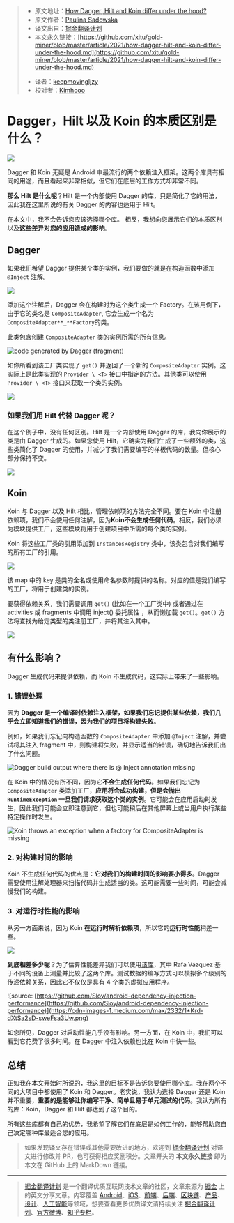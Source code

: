 > - 原文地址：[How Dagger, Hilt and Koin differ under the hood?](https://proandroiddev.com/how-dagger-hilt-and-koin-differ-under-the-hood-c3be1a2959d7)
> - 原文作者：[Paulina Sadowska](https://medium.com/@PaulinaSadowska)
> - 译文出自：[掘金翻译计划](https://github.com/xitu/gold-miner)
> - 本文永久链接：[https://github.com/xitu/gold-miner/blob/master/article/2021/how-dagger-hilt-and-koin-differ-under-the-hood.md](https://github.com/xitu/gold-miner/blob/master/article/2021/how-dagger-hilt-and-koin-differ-under-the-hood.md)
> * 译者：[keepmovingljzy](https://github.com/keepmovingljzy)
> * 校对者：[Kimhooo](https://github.com/Kimhooo)

# Dagger，Hilt 以及 Koin 的本质区别是什么？

![](https://cdn-images-1.medium.com/max/7186/1*inIehvxU_kZ5kEAR1ln0tA.png)

Dagger 和 Koin 无疑是 Android 中最流行的两个依赖注入框架。这两个库具有相同的用途，而且看起来非常相似，但它们在底层的工作方式却非常不同。

**那么 Hilt 是什么呢**？Hilt 是一个内部使用 Dagger 的库，只是简化了它的用法，因此我在这里所说的有关 Dagger 的内容也适用于 Hilt。

在本文中，我不会告诉您应该选择哪个库。 相反，我想向您展示它们的本质区别以及**这些差异对您的应用造成的影响**。

## Dagger

如果我们希望 Dagger 提供某个类的实例，我们要做的就是在构造函数中添加 `@Inject` 注解。

![](https://cdn-images-1.medium.com/max/2420/1*i4L9ygcw9OR9t_vM--dHzQ.png)

添加这个注解后，Dagger 会在构建时为这个类生成一个 Factory。在该用例下，由于它的类名是 `CompositeAdapter`, 它会生成一个名为 `CompositeAdapter**_**Factory`的类。

此类包含创建 `CompositeAdapter` 类的实例所需的所有信息。

![code generated by Dagger (fragment)](https://cdn-images-1.medium.com/max/3240/1*efDF_mkL0ErVXeg83BCghg.png)

如你所看到该工厂类实现了 `get()` 并返回了一个新的 `CompositeAdapter` 实例。这实际上是此类实现的 `Provider \ <T>` 接口中指定的方法。其他类可以使用 `Provider \ <T>` 接口来获取一个类的实例。

![](https://cdn-images-1.medium.com/max/2664/1*zA4mSvWmvCd7jt-AfoMbXw.png)

### 如果我们用 Hilt 代替 Dagger 呢？

在这个例子中，没有任何区别。Hilt 是一个内部使用 Dagger 的库，我向你展示的类是由 Dagger 生成的。如果您使用 Hilt，它确实为我们生成了一些额外的类，这些类简化了 Dagger 的使用，并减少了我们需要编写的样板代码的数量。但核心部分保持不变。

![](https://cdn-images-1.medium.com/max/3340/1*zXxqXzl7dZjAeN6CFz9zgw.png)

## Koin

Koin 与 Dagger 以及 Hilt 相比，管理依赖项的方法完全不同。要在 Koin 中注册依赖项，我们不会使用任何注解，因为**Koin不会生成任何代码**。相反，我们必须为模块提供工厂，这些模块将用于创建项目中所需的每个类的实例。

Koin 将这些工厂类的引用添加到 `InstancesRegistry` 类中，该类包含对我们编写的所有工厂的引用。

![](https://cdn-images-1.medium.com/max/3336/1*XyDFpT26VnVQ4pbfShc1hQ.png)

该 map 中的 key 是类的全名或使用命名参数时提供的名称。对应的值是我们编写的工厂，将用于创建类的实例。

要获得依赖关系，我们需要调用 `get()` (比如在一个工厂类中) 或者通过在 activities 或 fragments 中调用 inject() 委托属性 ，从而懒加载 `get()`。`get()` 方法将查找为给定类型的类注册工厂，并将其注入其中。

![](https://cdn-images-1.medium.com/max/3140/1*H7AAyPRwZFTXQqX44UuhIA.png)

## 有什么影响？

Dagger 生成代码来提供依赖，而 Koin 不生成代码，这实际上带来了一些影响。

### 1. 错误处理

因为 **Dagger 是一个编译时依赖注入框架，**如果我们忘记提供某些依赖，我们几乎会立即知道我们的错误，因为我们的项目将**构建失败**。

例如，如果我们忘记向构造函数的 `CompositeAdapter` 中添加 `@Inject` 注解，并尝试将其注入 fragment 中，则构建将失败，并显示适当的错误，确切地告诉我们出了什么问题。

![Dagger build output where there is @ Inject annotation missing](https://cdn-images-1.medium.com/max/3628/1*VLDmTJ1ZRpQPg_AHGffapw.png)

在 Koin 中的情况有所不同，因为它**不会生成任何代码**。如果我们忘记为 `CompositeAdapter` 类添加工厂，**应用将会成功构建，但是会抛出 `RuntimeException` 一旦我们请求获取这个类的实例**。它可能会在应用启动时发生，因此我们可能会立即注意到它，但也可能稍后在其他屏幕上或当用户执行某些特定操作时发生。

![Koin throws an exception when a factory for CompositeAdapter is missing](https://cdn-images-1.medium.com/max/3560/1*VObvkpv2KSdB6vbX-xIIxQ.png)

### 2. 对构建时间的影响

Koin 不生成任何代码的优点是：**它对我们的构建时间的影响要小得多**。Dagger 需要使用注解处理器来扫描代码并生成适当的类。这可能需要一些时间，可能会减慢我们的构建。

### 3. 对运行时性能的影响

从另一方面来说，因为 Koin **在运行时解析依赖项**，所以它的**运行时性能**稍差一些。

![](https://cdn-images-1.medium.com/max/3016/1*eZc3sHc0KXNjTe9cXVMkCA.png)

**到底相差多少呢**？为了估算性能差异我们可以使用[该库](https://github.com/Sloy/android-dependency-injection-performance)，其中 Rafa Vázquez 基于不同的设备上测量并比较了这两个库。测试数据的编写方式可以模拟多个级别的传递依赖关系，因此它不仅仅是具有 4 个类的虚拟应用程序。

![source: [https://github.com/Sloy/android-dependency-injection-performance](https://github.com/Sloy/android-dependency-injection-performance)](https://cdn-images-1.medium.com/max/2332/1*Krd-dXtSa2sD-sweFsa3Uw.png)

如您所见，Dagger 对启动性能几乎没有影响。另一方面，在 Koin 中，我们可以看到它花费了很多时间。在 Dagger 中注入依赖也比在 Koin 中快一些。

## 总结

正如我在本文开始时所说的，我这里的目标不是告诉您要使用哪个库。我在两个不同的大项目中都使用了 Koin 和 Dagger。老实说，我认为选择 Dagger 还是 Koin 并不重要，**重要的是能够让你编写干净、简单且易于单元测试的代码**。我认为所有的库：Koin，Dagger 和 Hilt 都达到了这个目的。

所有这些库都有自己的优势，我希望了解它们在底层是如何工作的，能够帮助您自己决定哪种库最适合您的应用。

> 如果发现译文存在错误或其他需要改进的地方，欢迎到 [掘金翻译计划](https://github.com/xitu/gold-miner) 对译文进行修改并 PR，也可获得相应奖励积分。文章开头的 **本文永久链接** 即为本文在 GitHub 上的 MarkDown 链接。

------

> [掘金翻译计划](https://github.com/xitu/gold-miner) 是一个翻译优质互联网技术文章的社区，文章来源为 [掘金](https://juejin.im) 上的英文分享文章。内容覆盖 [Android](https://github.com/xitu/gold-miner#android)、[iOS](https://github.com/xitu/gold-miner#ios)、[前端](https://github.com/xitu/gold-miner#前端)、[后端](https://github.com/xitu/gold-miner#后端)、[区块链](https://github.com/xitu/gold-miner#区块链)、[产品](https://github.com/xitu/gold-miner#产品)、[设计](https://github.com/xitu/gold-miner#设计)、[人工智能](https://github.com/xitu/gold-miner#人工智能)等领域，想要查看更多优质译文请持续关注 [掘金翻译计划](https://github.com/xitu/gold-miner)、[官方微博](http://weibo.com/juejinfanyi)、[知乎专栏](https://zhuanlan.zhihu.com/juejinfanyi)。
